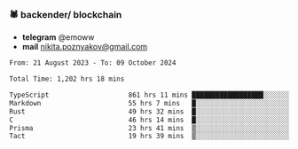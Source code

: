 ### 🕷 backender/ blockchain
- **telegram** @emoww
- **mail** nikita.poznyakov@gmail.com

<!--START_SECTION:waka-->

```txt
From: 21 August 2023 - To: 09 October 2024

Total Time: 1,202 hrs 18 mins

TypeScript                    861 hrs 11 mins ██████████████████░░░░░░░   71.48 %
Markdown                      55 hrs 7 mins   █░░░░░░░░░░░░░░░░░░░░░░░░   04.58 %
Rust                          49 hrs 32 mins  █░░░░░░░░░░░░░░░░░░░░░░░░   04.11 %
C                             46 hrs 14 mins  █░░░░░░░░░░░░░░░░░░░░░░░░   03.84 %
Prisma                        23 hrs 41 mins  ▒░░░░░░░░░░░░░░░░░░░░░░░░   01.97 %
Tact                          19 hrs 39 mins  ▒░░░░░░░░░░░░░░░░░░░░░░░░   01.63 %
```

<!--END_SECTION:waka-->




